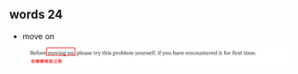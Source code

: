 ## words 24
* move on
![](https://raw.githubusercontent.com/wangkaiwd/drawing-bed/master/20200413175540.png)